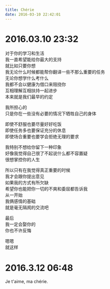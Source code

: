 ```yaml
---
title: Chérie
date: 2016-03-10 22:42:01
---
```


# 2016.03.10 23:32

对于你的学习和生活   
我一直希望能给你最大的支持   
就比如只要你想   
我无论什么时候都能帮你翻译一些不那么重要的任务   
无论你想学什么考什么   
我都不会以健康为借口来阻挠你   
互相理解互相扶持一起进步   
本来就是我们最早的约定

我所担心的   
只是你在一些没有必要的情况下牺牲自己的身体   

即使不舒服也要尽量好好吃饭   
即使任务多也要保证充分的休息   
即使场合重要也要学会拒绝无理的要求   

我特别不想给你留下一种印象   
好像我觉得自己很了不起说什么都不容置疑  
很想掌控你的人生   

所以只有在我觉得真正重要的时候   
我才会跟你提出意见   
如果我的方式有所欠缺   
希望你也能把你一切的不爽和委屈都告诉我   
从一开始   
我俩感情的基础   
就是毫无隔阂的交流吧

最后   
我一定会娶你的   
你也不许反悔   

嗯嗯   
就这样   


# 2016.3.12 06:48

Je t'aime, ma chérie.